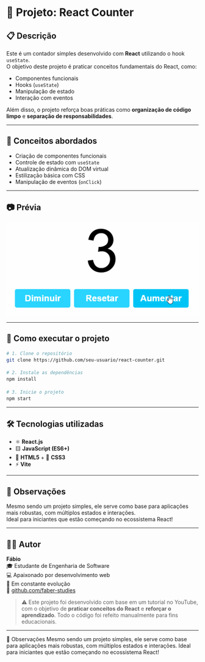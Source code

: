 # 📂 Projeto: React Counter

## 📋 Descrição

Este é um contador simples desenvolvido com **React** utilizando o hook `useState`.  
O objetivo deste projeto é praticar conceitos fundamentais do React, como:

- Componentes funcionais
- Hooks (`useState`)
- Manipulação de estado
- Interação com eventos

Além disso, o projeto reforça boas práticas como **organização de código limpo** e **separação de responsabilidades**.

---

## 🧠 Conceitos abordados

- Criação de componentes funcionais
- Controle de estado com `useState`
- Atualização dinâmica do DOM virtual
- Estilização básica com CSS
- Manipulação de eventos (`onClick`)

---

## 📷 Prévia

![Contador em ação](./src/assets/counter-demo.gif)

---

## 🚀 Como executar o projeto

```bash
# 1. Clone o repositório
git clone https://github.com/seu-usuario/react-counter.git

# 2. Instale as dependências
npm install

# 3. Inicie o projeto
npm start
```

---

## 🛠️ Tecnologias utilizadas

- ⚛️ **React.js**  
- 🟨 **JavaScript (ES6+)**  
- 🧱 **HTML5** + 🎨 **CSS3**  
- ⚡ **Vite**

---

## 📌 Observações

Mesmo sendo um projeto simples, ele serve como base para aplicações mais robustas, com múltiplos estados e interações.  
Ideal para iniciantes que estão começando no ecossistema React!

---

## 🙋‍♂️ Autor

**Fábio**  
🎓 Estudante de Engenharia de Software  
💻 Apaixonado por desenvolvimento web  
🚀 Em constante evolução  
🔗 [github.com/faber-studies](https://github.com/faber-studies)

> ⚠️ Este projeto foi desenvolvido com base em um tutorial no YouTube, com o objetivo de **praticar conceitos do React** e **reforçar o aprendizado**. Todo o código foi refeito manualmente para fins educacionais.


---

📌 Observações
Mesmo sendo um projeto simples, ele serve como base para aplicações mais robustas, com múltiplos estados e interações.
Ideal para iniciantes que estão começando no ecossistema React!
```
